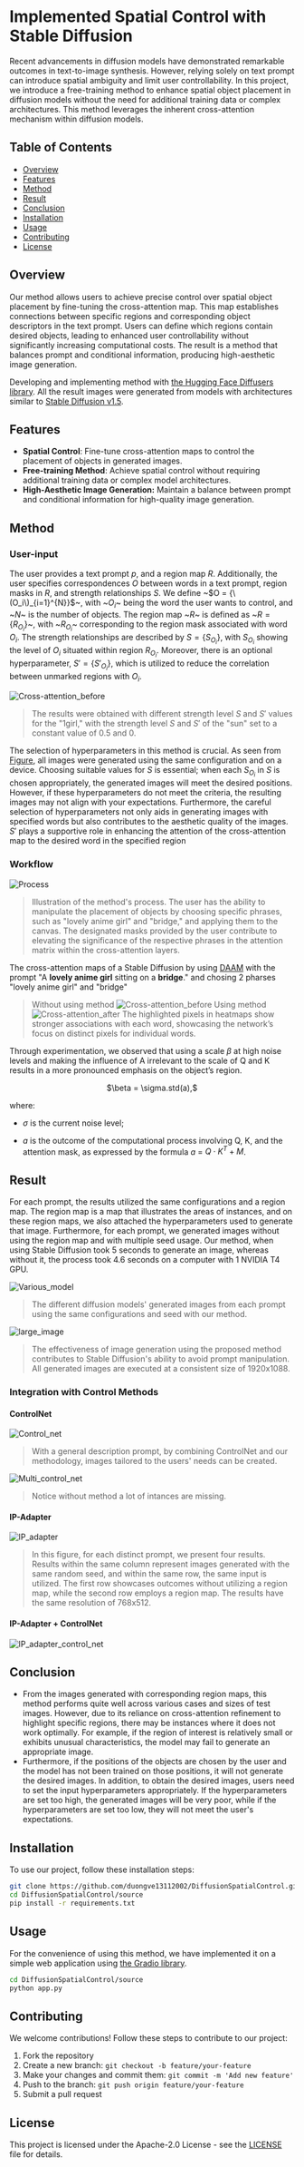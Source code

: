 # Implemented Spatial Control with Stable Diffusion

Recent advancements in diffusion models have demonstrated remarkable outcomes in text-to-image synthesis. However, relying solely on text prompt can introduce spatial ambiguity and limit user controllability. In this project, we introduce a free-training method to enhance spatial object placement in diffusion models without the need for additional training data or complex architectures. This method leverages the inherent cross-attention mechanism within diffusion models.


## Table of Contents

- [Overview](#overview)
- [Features](#features)
- [Method](#method)
- [Result](#result)
- [Conclusion](#conclusion)
- [Installation](#installation)
- [Usage](#usage)
- [Contributing](#contributing)
- [License](#license)

## Overview
Our method allows users to achieve precise control over spatial object placement by fine-tuning the cross-attention map. This map establishes connections between specific regions and corresponding object descriptors in the text prompt. Users can define which regions contain desired objects, leading to enhanced user controllability without significantly increasing computational costs. The result is a method that balances prompt and conditional information, producing high-aesthetic image generation.

Developing and implementing method with [the Hugging Face Diffusers library](https://github.com/huggingface/diffusers). All the result images were generated from models with architectures similar to [Stable Diffusion v1.5](https://huggingface.co/runwayml/stable-diffusion-v1-5).


## Features
- **Spatial Control**: Fine-tune cross-attention maps to control the placement of objects in generated images.
- **Free-training Method**: Achieve spatial control without requiring additional training data or complex model architectures.
- **High-Aesthetic Image Generation:** Maintain a balance between prompt and conditional information for high-quality image generation.

## Method
### User-input

The user provides a text prompt $p$, and a region map $R$. Additionally, the user specifies correspondences $O$ between words in a text prompt, region masks in $R$, and strength relationships $S$. We define ~$O = {\(O_i\)_{i=1}^{N}}$~, with ~$O_i$~ being the word the user wants to control, and ~$N$~ is the number of objects. The region map ~$R$~ is defined as ~$R = \{R_{O_i}\}$~, with ~$R_{O_i}$~ corresponding to the region mask associated with word $O_i$. The strength relationships are described by $S = \{S_{O_i}\}$, with $S_{O_i}$ showing the level of $O_i$ situated within region $R_{O_i}$. Moreover, there is an optional hyperparameter,  $S' = \{S'_{O_i}\}$, which is utilized to reduce the correlation between unmarked regions with $O_i$.

![Cross-attention_before](Figure/User_input_hyper.png)
> The results were obtained with different strength level $S$ and $S'$ values for the "1girl," with the strength level $S$ and $S'$ of the "sun" set to a constant value of 0.5 and 0.

The selection of hyperparameters in this method is crucial. As seen from [Figure](Figure/User_input_hyper.png), all images were generated using the same configuration and on a device. Choosing suitable values for $S$ is essential; when each $S_{O_i}$ in $S$ is chosen appropriately, the generated images will meet the desired positions. However, if these hyperparameters do not meet the criteria, the resulting images may not align with your expectations. Furthermore, the careful selection of hyperparameters not only aids in generating images with specified words but also contributes to the aesthetic quality of the images. $S'$ plays a supportive role in enhancing the attention of the cross-attention map to the desired word in the specified region

### Workflow

![Process](Figure/process/Process.svg)
> Illustration of the method's process. The user has the ability to manipulate the placement of objects by choosing specific phrases, such as "lovely anime girl" and "bridge," and applying them to the canvas. The designated masks provided by the user contribute to elevating the significance of the respective phrases in the attention matrix within the cross-attention layers.

The cross-attention maps of a Stable Diffusion by using [DAAM](https://github.com/castorini/daam/) with the prompt "A **lovely anime girl** sitting on a **bridge**." and chosing 2 pharses "lovely anime girl" and "bridge"
> Without using method
![Cross-attention_before](Figure/process/process_before.png)
> Using method
![Cross-attention_after](Figure/process/process_after.png)
> The highlighted pixels in heatmaps show stronger associations with each word, showcasing the network’s focus on distinct pixels for individual words.

Through experimentation, we observed that using a scale $\beta$ at high noise levels and making the influence of A irrelevant to the scale of Q and K results in a more pronounced emphasis on the object’s region.

<!-- #region -->
<p align="center">
$\beta = \sigma.std(a),$
</p>
<!-- #endregion -->


where:
   - $\sigma$ is the current noise level;

   - $a$ is the outcome of the computational process involving Q, K, and the attention mask, as expressed by the formula $a$ = $Q\cdot K^{T} + M$.

## Result
For each prompt, the results utilized the same configurations and a region map. The region map is a map that illustrates the areas of instances, and on these region maps, we also attached the hyperparameters used to generate that image. Furthermore, for each prompt, we generated images without using the region map and with multiple seed usage. Our method, when using Stable Diffusion took 5 seconds to generate an image, whereas without it, the process took 4.6 seconds on a computer with 1 NVIDIA T4 GPU.

![Various_model](Figure/Result_on_various_model.png)
> The different diffusion models' generated images from each prompt using the same configurations and seed with our method.

![large_image](Figure/large_image.png)
> The effectiveness of image generation using the proposed method contributes to Stable Diffusion's ability to avoid prompt manipulation. All generated images are executed at a consistent size of 1920x1088.

### Integration with Control Methods

#### ControlNet
![Control_net](Figure/Result_on_controlnet.png)
> With a general description prompt, by combining ControlNet and our methodology, images tailored to the users' needs can be created.

![Multi_control_net](Figure/Result_on_multicontrolnet.png)
> Notice without method a lot of intances are missing.

#### IP-Adapter
![IP_adapter](Figure/Result_on_ipadapter.png)
> In this figure, for each distinct prompt, we present four results. Results within the same column represent images generated with the same random seed, and within the same row, the same input is utilized. The first row showcases outcomes without utilizing a region map, while the second row employs a region map. The results have the same resolution of 768x512.

#### IP-Adapter + ControlNet
![IP_adapter_control_net](Figure/Result_on_ipadapter_controlnet.png)

## Conclusion

- From the images generated with corresponding region maps, this method performs quite well across various cases and sizes of test images. However, due to its reliance on cross-attention refinement to highlight specific regions, there may be instances where it does not work optimally. For example, if the region of interest is relatively small or exhibits unusual characteristics, the model may fail to generate an appropriate image. 
- Furthermore, if the positions of the objects are chosen by the user and the model has not been trained on those positions, it will not generate the desired images. In addition, to obtain the desired images, users need to set the input hyperparameters appropriately. If the  hyperparameters are set too high, the generated images will be very poor, while if the hyperparameters are set too low, they will not meet the user's expectations.


## Installation
To use our project, follow these installation steps:
```bash
git clone https://github.com/duongve13112002/DiffusionSpatialControl.git
cd DiffusionSpatialControl/source
pip install -r requirements.txt
```
## Usage
For the convenience of using this method, we have implemented it on a simple web application using [the Gradio library](https://github.com/gradio-app/gradio).
```bash
cd DiffusionSpatialControl/source
python app.py
```

## Contributing

We welcome contributions! Follow these steps to contribute to our project:

1. Fork the repository
2. Create a new branch: `git checkout -b feature/your-feature`
3. Make your changes and commit them: `git commit -m 'Add new feature'`
4. Push to the branch: `git push origin feature/your-feature`
5. Submit a pull request

## License

This project is licensed under the Apache-2.0 License - see the [LICENSE](LICENSE) file for details.

